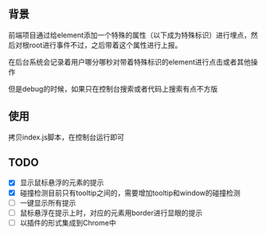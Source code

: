 
## 背景

前端项目通过给element添加一个特殊的属性（以下成为特殊标识）进行埋点，然后对根root进行事件不过，之后带着这个属性进行上报。

在后台系统会记录着用户哪分哪秒对带着特殊标识的element进行点击或者其他操作

但是debug的时候，如果只在控制台搜索或者代码上搜索有点不方版

## 使用

拷贝index.js脚本，在控制台运行即可


## TODO

- [x] 显示鼠标悬浮的元素的提示
- [x] 碰撞检测目前只有tooltip之间的，需要增加tooltip和window的碰撞检测
- [ ] 一键显示所有提示
- [ ] 鼠标悬浮在提示上时，对应的元素用border进行显眼的提示
- [ ] 以插件的形式集成到Chrome中
